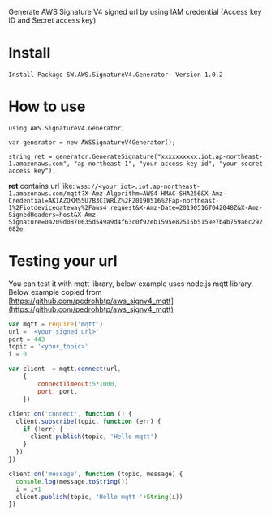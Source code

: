 Generate AWS Signature V4 signed url by using IAM credential (Access key ID and Secret access key).
# Install
```Install-Package SW.AWS.SignatureV4.Generator -Version 1.0.2```

# How to use
`using AWS.SignatureV4.Generator;`

```var generator = new AWSSignatureV4Generator();```

```string ret = generator.GenerateSignature("xxxxxxxxxx.iot.ap-northeast-1.amazonaws.com", "ap-northeast-1", "your access key id", "your secret access key");```

**ret** contains url like: 
```wss://<your_iot>.iot.ap-northeast-1.amazonaws.com/mqtt?X-Amz-Algorithm=AWS4-HMAC-SHA256&X-Amz-Credential=AKIAZQKM55U7B3CIWRLZ%2F20190516%2Fap-northeast-1%2Fiotdevicegateway%2Faws4_request&X-Amz-Date=20190516T042048Z&X-Amz-SignedHeaders=host&X-Amz-Signature=0a209d0870635d549a9d4f63c0f92eb1595e82515b5159e7b4b759a6c292082e```

# Testing your url

You can test it with mqtt library, below example uses node.js mqtt library.
Below example copied from [https://github.com/pedrohbtp/aws_signv4_mqtt](https://github.com/pedrohbtp/aws_signv4_mqtt)

```javascript
var mqtt = require('mqtt')
url = '<your_signed_url>'
port = 443
topic = '<your_topic>'
i = 0

var client  = mqtt.connect(url,
    {
        connectTimeout:5*1000,
        port: port,
    })
 
client.on('connect', function () {
  client.subscribe(topic, function (err) {
    if (!err) {
      client.publish(topic, 'Hello mqtt')
    }
  })
})
 
client.on('message', function (topic, message) {
  console.log(message.toString())
  i = i+1
  client.publish(topic, 'Hello mqtt '+String(i))
})
```
